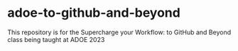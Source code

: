 # adoe-to-github-and-beyond
This repository is for the Supercharge your Workflow: to GitHub and Beyond class being taught at ADOE 2023

